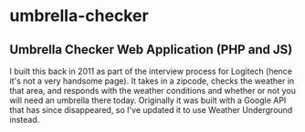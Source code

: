 # umbrella-checker
## Umbrella Checker Web Application (PHP and JS)

I built this back in 2011 as part of the interview process for Logitech (hence it's not a very handsome page). It takes in a zipcode, checks the weather in that area, and responds with the weather conditions and whether or not you will need an umbrella there today. Originally it was built with a Google API that has since disappeared, so I've updated it to use Weather Underground instead.
